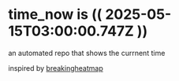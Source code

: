 # time_now is (( 2025-05-15T03:00:00.747Z ))

an automated repo that shows the currnent time

inspired by [breakingheatmap](https://github.com/breakingheatmap/breakingheatmap)